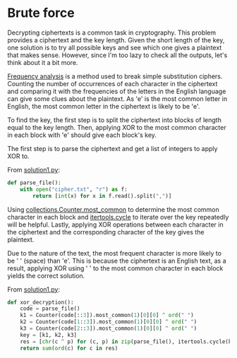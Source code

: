 # Brute force

Decrypting ciphertexts is a common task in cryptography.
This problem provides a ciphertext and the key length.
Given the short length of the key, one solution is to try all possible keys and see which one gives a plaintext that makes sense.
However, since I'm too lazy to check all the outputs, let's think about it a bit more.

[Frequency analysis](https://en.wikipedia.org/wiki/Frequency_analysis) is a method used to break simple substitution ciphers.
Counting the number of occurrences of each character in the ciphertext and comparing it with the frequencies of the letters in the English language can give some clues about the plaintext.
As 'e' is the most common letter in English, the most common letter in the ciphertext is likely to be 'e'.

To find the key, the first step is to split the ciphertext into blocks of length equal to the key length.
Then, applying XOR to the most common character in each block with 'e' should give each block's key.

The first step is to parse the ciphertext and get a list of integers to apply XOR to.

From [solution1.py](https://github.com/TurtleSmoke/Project-Euler/blob/main/problems/problem_0059/solution1.py):

```python
def parse_file():
    with open("cipher.txt", "r") as f:
        return [int(x) for x in f.read().split(",")]
```

Using [collections.Counter.most_common](https://docs.python.org/3/library/collections.html#collections.Counter.most_common) to determine the most common character in each block and [itertools.cycle](https://docs.python.org/3/library/itertools.html#itertools.cycle) to iterate over the key repeatedly will be helpful.
Lastly, applying XOR operations between each character in the ciphertext and the corresponding character of the key gives the plaintext.

Due to the nature of the text, the most frequent character is more likely to be ' ' (space) than 'e'.
This is because the ciphertext is an English text, as a result, applying XOR using ' ' to the most common character in each block yields the correct solution.

From [solution1.py](https://github.com/TurtleSmoke/Project-Euler/blob/main/problems/problem_0059/solution1.py):

```python
def xor_decryption():
    code = parse_file()
    k1 = Counter(code[::3]).most_common(1)[0][0] ^ ord(" ")
    k2 = Counter(code[1::3]).most_common(1)[0][0] ^ ord(" ")
    k3 = Counter(code[2::3]).most_common(1)[0][0] ^ ord(" ")
    key = [k1, k2, k3]
    res = [chr(c ^ p) for (c, p) in zip(parse_file(), itertools.cycle(key))]
    return sum(ord(c) for c in res)
```
